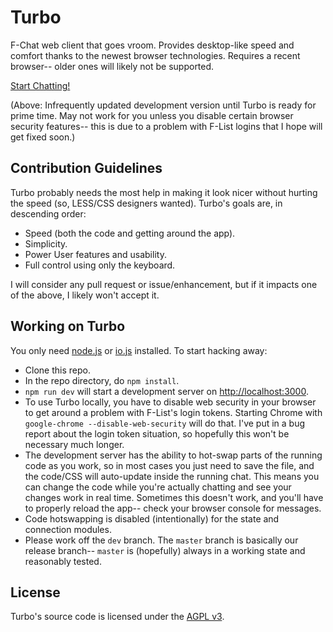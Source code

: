# Turbo

F-Chat web client that goes vroom. Provides desktop-like speed and comfort thanks to the newest browser technologies. Requires a recent browser-- older ones will likely not be supported.

[Start Chatting!](https://mskinks.github.io/turbo/)

(Above: Infrequently updated development version until Turbo is ready for prime time. May not work for you unless you disable certain browser security features-- this is due to a problem with F-List logins that I hope will get fixed soon.)

## Contribution Guidelines

Turbo probably needs the most help in making it look nicer without hurting the speed (so, LESS/CSS designers wanted). Turbo's goals are, in descending order:

  * Speed (both the code and getting around the app).
  * Simplicity.
  * Power User features and usability.
  * Full control using only the keyboard.

I will consider any pull request or issue/enhancement, but if it impacts one of the above, I likely won't accept it.

## Working on Turbo

You only need [node.js](https://nodejs.org/) or [io.js](https://iojs.org/en/index.html) installed. To start hacking away:

  * Clone this repo.
  * In the repo directory, do `npm install`.
  * `npm run dev` will start a development server on [http://localhost:3000](http://localhost:3000).
  * To use Turbo locally, you have to disable web security in your browser to get around a problem with F-List's login tokens. Starting Chrome with `google-chrome --disable-web-security` will do that. I've put in a bug report about the login token situation, so hopefully this won't be necessary much longer.
  * The development server has the ability to hot-swap parts of the running code as you work, so in most cases you just need to save the file, and the code/CSS will auto-update inside the running chat. This means you can change the code while you're actually chatting and see your changes work in real time. Sometimes this doesn't work, and you'll have to properly reload the app-- check your browser console for messages.
  * Code hotswapping is disabled (intentionally) for the state and connection modules.
  * Please work off the `dev` branch. The `master` branch is basically our release branch-- `master` is (hopefully) always in a working state and reasonably tested.

## License

Turbo's source code is licensed under the [AGPL v3](http://www.gnu.org/licenses/agpl-3.0.en.html).

